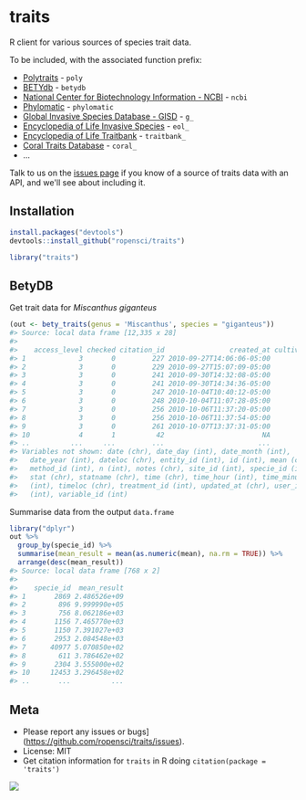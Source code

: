 traits
=======



R client for various sources of species trait data.

To be included, with the associated function prefix:

* [Polytraits](http://polytraits.lifewatchgreece.eu/download-api) - `poly`
* [BETYdb](http://www.betydb.org) - `betydb`
* [National Center for Biotechnology Information - NCBI](http://www.ncbi.nlm.nih.gov/) - `ncbi`
* [Phylomatic](http://phylodiversity.net/phylomatic/) - `phylomatic`
* [Global Invasive Species Database - GISD](http://www.issg.org/database/welcome/) - `g_`
* [Encyclopedia of Life Invasive Species](link) - `eol_`
* [Encyclopedia of Life Traitbank](link) - `traitbank_`
* [Coral Traits Database](http://coraltraits.org/) - `coral_`
* ...

Talk to us on the [issues page](https://github.com/ropensci/traits/issues) if you know of a source of traits data with an API, and we'll see about including it.

## Installation


```r
install.packages("devtools")
devtools::install_github("ropensci/traits")
```


```r
library("traits")
```

## BetyDB

Get trait data for _Miscanthus giganteus_


```r
(out <- bety_traits(genus = 'Miscanthus', species = "giganteus"))
#> Source: local data frame [12,335 x 28]
#> 
#>    access_level checked citation_id                created_at cultivar_id
#> 1             3       0         227 2010-09-27T14:06:06-05:00          NA
#> 2             3       0         229 2010-09-27T15:07:09-05:00          NA
#> 3             3       0         241 2010-09-30T14:32:08-05:00          NA
#> 4             3       0         241 2010-09-30T14:34:36-05:00          NA
#> 5             3       0         247 2010-10-04T10:40:12-05:00          NA
#> 6             3       0         248 2010-10-04T11:07:28-05:00          NA
#> 7             3       0         256 2010-10-06T11:37:20-05:00          NA
#> 8             3       0         256 2010-10-06T11:37:54-05:00          NA
#> 9             3       0         261 2010-10-07T13:37:31-05:00          NA
#> 10            4       1          42                        NA           3
#> ..          ...     ...         ...                       ...         ...
#> Variables not shown: date (chr), date_day (int), date_month (int),
#>   date_year (int), dateloc (chr), entity_id (int), id (int), mean (chr),
#>   method_id (int), n (int), notes (chr), site_id (int), specie_id (int),
#>   stat (chr), statname (chr), time (chr), time_hour (int), time_minute
#>   (int), timeloc (chr), treatment_id (int), updated_at (chr), user_id
#>   (int), variable_id (int)
```

Summarise data from the output `data.frame`


```r
library("dplyr")
out %>%
  group_by(specie_id) %>%
  summarise(mean_result = mean(as.numeric(mean), na.rm = TRUE)) %>%
  arrange(desc(mean_result))
#> Source: local data frame [768 x 2]
#> 
#>    specie_id  mean_result
#> 1       2869 2.486526e+09
#> 2        896 9.999990e+05
#> 3        756 8.062186e+03
#> 4       1156 7.465770e+03
#> 5       1150 7.391027e+03
#> 6       2953 2.084548e+03
#> 7      40977 5.070850e+02
#> 8        611 3.786462e+02
#> 9       2304 3.555000e+02
#> 10     12453 3.296458e+02
#> ..       ...          ...
```

## Meta

* Please report any issues or bugs](https://github.com/ropensci/traits/issues).
* License: MIT
* Get citation information for `traits` in R doing `citation(package = 'traits')`

[![](http://ropensci.org/public_images/github_footer.png)](http://ropensci.org)
